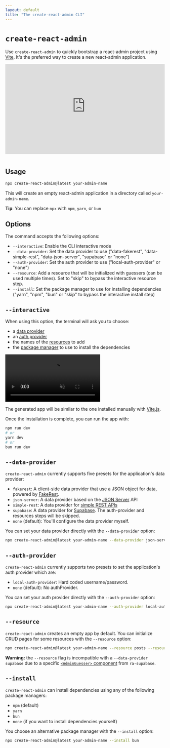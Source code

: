 ```yaml
---
layout: default
title: "The create-react-admin CLI"
---
```


# `create-react-admin`

Use `create-react-admin` to quickly bootstrap a react-admin project using [Vite](https://vitejs.dev/). It's the preferred way to create a new react-admin application.

<iframe src="https://www.youtube-nocookie.com/embed/i_TbS7quzww" title="YouTube video player" frameborder="0" allow="accelerometer; autoplay; clipboard-write; encrypted-media; gyroscope; picture-in-picture; web-share" allowfullscreen style="aspect-ratio: 16 / 9;width:100%;margin-bottom:1em;"></iframe>

## Usage

```sh
npx create-react-admin@latest your-admin-name
```

This will create an empty react-admin application in a directory called `your-admin-name`.

**Tip**: You can replace `npx` with `npm`, `yarn`, or `bun`

## Options

The command accepts the following options:

* `--interactive`: Enable the CLI interactive mode
* `--data-provider`: Set the data provider to use ("data-fakerest", "data-simple-rest", "data-json-server", "supabase" or "none")
* `--auth-provider`: Set the auth provider to use ("local-auth-provider" or "none")
* `--resource`: Add a resource that will be initialized with guessers (can be used multiple times). Set to "skip" to bypass the interactive resource step.
* `--install`: Set the package manager to use for installing dependencies ("yarn", "npm", "bun" or "skip" to bypass the interactive install step)

## `--interactive`

When using this option, the terminal will ask you to choose:

* a [data provider](#data-provider)
* an [auth provider](#auth-provider)
* the names of the [resources](#resources) to add
* the [package manager](#package-manager) to use to install the dependencies

<video controls autoplay playsinline muted loop>
  <source src="./img/create-react-admin.webm" type="video/webm"/>
  <source src="./img/create-react-admin.mp4" type="video/mp4"/>
  Your browser does not support the video tag.
</video>

The generated app will be similar to the one installed manually with [Vite.js](./Vite.md).

Once the installation is complete, you can run the app with:

```sh
npm run dev
# or
yarn dev
# or
bun run dev
```

## `--data-provider`

`create-react-admin` currently supports five presets for the application's data provider:

* `fakerest`: A client-side data provider that use a JSON object for data, powered by [FakeRest](https://github.com/marmelab/FakeRest).
* `json-server`: A data provider based on the [JSON Server](https://github.com/typicode/json-server) API
* `simple-rest`: A data provider for [simple REST APIs](https://github.com/marmelab/react-admin/tree/master/packages/ra-data-simple-rest)
* `supabase`: A data provider for [Supabase](https://github.com/marmelab/ra-supabase/tree/main/packages/ra-supabase). The auth-provider and resources steps will be skipped.
* `none` (default): You'll configure the data provider myself.

You can set your data provider directly with the `--data-provider` option:

```sh
npx create-react-admin@latest your-admin-name --data-provider json-server
```

## `--auth-provider`

`create-react-admin` currently supports two presets to set the application's auth provider which are:

* `local-auth-provider`: Hard coded username/password.
* `none` (default): No authProvider.

You can set your auth provider directly with the `--auth-provider` option:

```sh
npx create-react-admin@latest your-admin-name --auth-provider local-auth-provider
```

## `--resource`

`create-react-admin` creates an empty app by default. You can initialize CRUD pages for some resources with the `--resource` option:

```sh
npx create-react-admin@latest your-admin-name --resource posts --resource comments
```

**Warning:** the `--resource` flag is incompatible with a `--data-provider supabase` due to a specific [`<AdminGuesser>` component](https://github.com/marmelab/ra-supabase/tree/main/packages/ra-supabase#usage) from `ra-supabase`.

## `--install`

`create-react-admin` can install dependencies using any of the following package managers:

* `npm` (default)
* `yarn`
* `bun`
* `none` (if you want to install dependencies yourself)

You choose an alternative package manager with the `--install` option:

```sh
npx create-react-admin@latest your-admin-name --install bun
```
